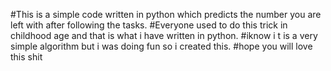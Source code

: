 #This is a simple code written in python which predicts the number you are left with after following the tasks.
#Everyone used to do this trick in childhood age and that is what i have written in python.
#iknow i t is a very simple algorithm but i was doing fun so i created this. 
#hope you will love this shit
